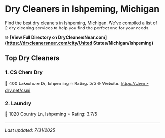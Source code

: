 # Dry Cleaners in Ishpeming, Michigan

Find the best dry cleaners in Ishpeming, Michigan. We've compiled a list of 2 dry cleaning services to help you find the perfect one for your needs.

🌐 **[View Full Directory on DryCleanersNear.com](https://drycleanersnear.com/city/United States/Michigan/Ishpeming)**

## Top Dry Cleaners

### 1. CS Chem Dry
📍 400 Lakeshore Dr, Ishpeming
⭐ Rating: 5/5
🌐 Website: https://chem-dry.net/csmi

### 2. Laundry
📍 1020 Country Ln, Ishpeming
⭐ Rating: 3.7/5


---

*Last updated: 7/31/2025*
